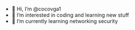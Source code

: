 - 👋 Hi, I’m @cocovga1
- 👀 I’m interested in coding and learning new stuff
- 🌱 I’m currently learning networking security

<!---
cocovga1/cocovga1 is a ✨ special ✨ repository because its `README.md` (this file) appears on your GitHub profile.
You can click the Preview link to take a look at your changes.
--->
